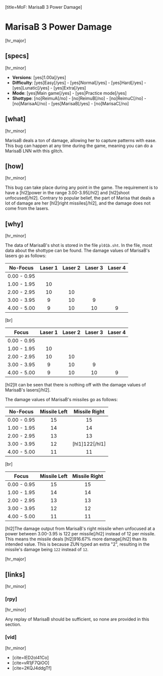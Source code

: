 [title=MoF: MarisaB 3 Power Damage]
# MarisaB 3 Power Damage
[hr_major]

## [specs]
[hr_minor]  

* **Versions**: [yes]1.00a[/yes] 
* **Difficulty**: [yes]Easy[/yes] - [yes]Normal[/yes] - [yes]Hard[/yes] - [yes]Lunatic[/yes] - [yes]Extra[/yes]
* **Mode**: [yes]Main game[/yes] - [yes]Practice mode[/yes]
* **Shottype**: [no]ReimuA[/no] - [no]ReimuB[/no] - [no]ReimuC[/no] - [no]MarisaA[/no] - [yes]MarisaB[/yes] - [no]MarisaC[/no]

## [what]
[hr_minor]

MarisaB deals a ton of damage, allowing her to capture patterns with ease. This bug can happen at any time during the game, meaning you can do a MarisaB LNN with this glitch.

## [how]
[hr_minor]

This bug can take place during any point in the game. The requirement is to have a [hl2]power in the range 3.00-3.95[/hl2] and [hl2]shoot unfocused[/hl2]. Contrary to popular belief, the part of Marisa that deals a lot of damage are her [hl2]right missiles[/hl2], and the damage does not come from the lasers. 

## [why]
[hr_minor]

The data of MarisaB's shot is stored in the file ``pl01b.sht``. In the file, most data about the shottype can be found. The damage values of MarisaB's lasers go as follows:

|   No-Focus  | Laser 1 | Laser 2 | Laser 3 | Laser 4 |
|:-----------:|:-------:|:-------:|:-------:|:-------:|
| 0.00 - 0.95 |         |         |         |         |
| 1.00 - 1.95 |    10   |         |         |         |
| 2.00 - 2.95 |    10   |    10   |         |         |
| 3.00 - 3.95 |    9    |    10   |    9    |         |
| 4.00 - 5.00 |    9    |    10   |    10   |    9    |

[br]

|    Focus    | Laser 1 | Laser 2 | Laser 3 | Laser 4 |
|:-----------:|:-------:|:-------:|:-------:|:-------:|
| 0.00 - 0.95 |         |         |         |         |
| 1.00 - 1.95 |    10   |         |         |         |
| 2.00 - 2.95 |    10   |    10   |         |         |
| 3.00 - 3.95 |    9    |    10   |    9    |         |
| 4.00 - 5.00 |    9    |    10   |    10   |    9    |

[hl2]It can be seen that there is nothing off with the damage values of MarisaB's lasers[/hl2].

The damage values of MarisaB's missiles go as follows:

|   No-Focus  | Missile Left | Missile Right |
|:-----------:|:------------:|:-------------:|             
| 0.00 - 0.95 |      15      |      15       |           
| 1.00 - 1.95 |      14      |      14       |           
| 2.00 - 2.95 |      13      |      13       |             
| 3.00 - 3.95 |      12      |[hl1]122[/hl1] |            
| 4.00 - 5.00 |      11      |      11       |             

[br]

|     Focus     | Missile Left | Missile Right|
|:-------------:|:------------:|:------------:|
|  0.00 - 0.95  |      15      |      15      |
|  1.00 - 1.95  |      14      |      14      |
|  2.00 - 2.95  |      13      |      13      |
|  3.00 - 3.95  |      12      |      12      |
|  4.00 - 5.00  |      11      |      11      |

[hl2]The damage output from MarisaB's right missile when unfocused at a power between 3.00-3.95 is 122 per missile[/hl2] instead of 12 per missile. This means the missile deals [hl2]916.67% more damage[/hl2] than its intended value. This is because ZUN typed an extra "2", resulting in the missile's damage being ``122`` instead of ``12``.

[hr_major]
## [links]
[hr_minor]
### [rpy]
[hr_minor]

Any replay of MarisaB should be sufficient, so none are provided in this section.

### [vid]
[hr_minor]

+ [cite=lED2ol41Co]
+ [cite=vR1jF7QiOO]
+ [cite=2KQJ4ddgTf]
